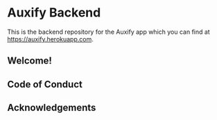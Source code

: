 # Auxify Backend
This is the backend repository for the Auxify app which you can find at https://auxify.herokuapp.com.

## Welcome!

## Code of Conduct

## Acknowledgements